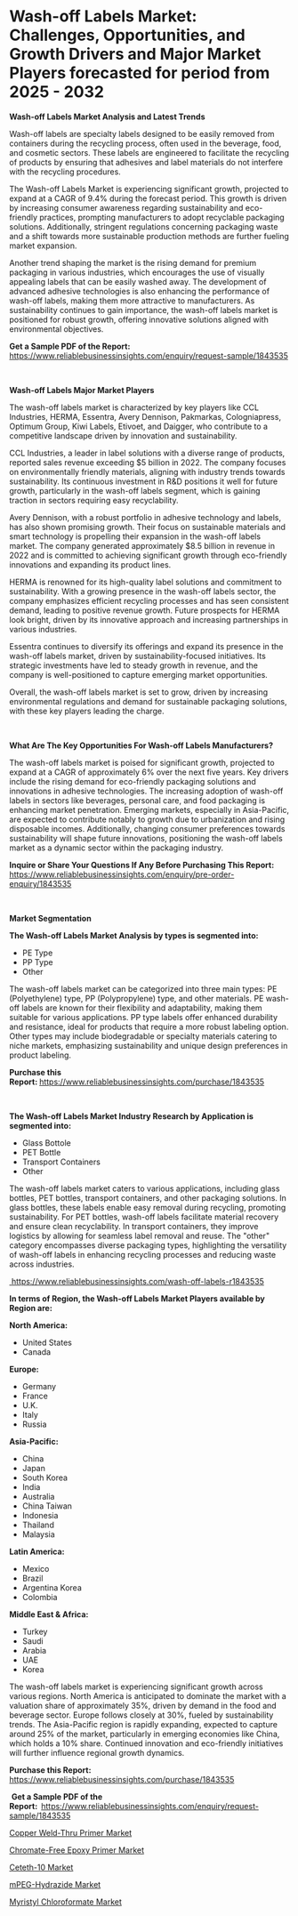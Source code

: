 <p><h1>Wash-off Labels Market: Challenges, Opportunities, and Growth Drivers and Major Market Players forecasted for period from 2025 - 2032</h1></p><p><strong>Wash-off Labels Market Analysis and Latest Trends</strong></p>
<p><p>Wash-off labels are specialty labels designed to be easily removed from containers during the recycling process, often used in the beverage, food, and cosmetic sectors. These labels are engineered to facilitate the recycling of products by ensuring that adhesives and label materials do not interfere with the recycling procedures.</p><p>The Wash-off Labels Market is experiencing significant growth, projected to expand at a CAGR of 9.4% during the forecast period. This growth is driven by increasing consumer awareness regarding sustainability and eco-friendly practices, prompting manufacturers to adopt recyclable packaging solutions. Additionally, stringent regulations concerning packaging waste and a shift towards more sustainable production methods are further fueling market expansion. </p><p>Another trend shaping the market is the rising demand for premium packaging in various industries, which encourages the use of visually appealing labels that can be easily washed away. The development of advanced adhesive technologies is also enhancing the performance of wash-off labels, making them more attractive to manufacturers. As sustainability continues to gain importance, the wash-off labels market is positioned for robust growth, offering innovative solutions aligned with environmental objectives.</p></p>
<p><strong>Get a Sample PDF of the Report:&nbsp;</strong> <a href="https://www.reliablebusinessinsights.com/enquiry/request-sample/1843535?utm_campaign=950&utm_medium=2&utm_source=Github&utm_content=ia&utm_term=03022025&utm_id=wash-off-labels">https://www.reliablebusinessinsights.com/enquiry/request-sample/1843535</a></p>
<p>&nbsp;</p>
<p><strong>Wash-off Labels Major Market Players</strong></p>
<p><p>The wash-off labels market is characterized by key players like CCL Industries, HERMA, Essentra, Avery Dennison, Pakmarkas, Cologniapress, Optimum Group, Kiwi Labels, Etivoet, and Daigger, who contribute to a competitive landscape driven by innovation and sustainability.</p><p>CCL Industries, a leader in label solutions with a diverse range of products, reported sales revenue exceeding $5 billion in 2022. The company focuses on environmentally friendly materials, aligning with industry trends towards sustainability. Its continuous investment in R&D positions it well for future growth, particularly in the wash-off labels segment, which is gaining traction in sectors requiring easy recyclability.</p><p>Avery Dennison, with a robust portfolio in adhesive technology and labels, has also shown promising growth. Their focus on sustainable materials and smart technology is propelling their expansion in the wash-off labels market. The company generated approximately $8.5 billion in revenue in 2022 and is committed to achieving significant growth through eco-friendly innovations and expanding its product lines.</p><p>HERMA is renowned for its high-quality label solutions and commitment to sustainability. With a growing presence in the wash-off labels sector, the company emphasizes efficient recycling processes and has seen consistent demand, leading to positive revenue growth. Future prospects for HERMA look bright, driven by its innovative approach and increasing partnerships in various industries.</p><p>Essentra continues to diversify its offerings and expand its presence in the wash-off labels market, driven by sustainability-focused initiatives. Its strategic investments have led to steady growth in revenue, and the company is well-positioned to capture emerging market opportunities.</p><p>Overall, the wash-off labels market is set to grow, driven by increasing environmental regulations and demand for sustainable packaging solutions, with these key players leading the charge.</p></p>
<p>&nbsp;</p>
<p><strong>What Are The Key Opportunities For Wash-off Labels Manufacturers?</strong></p>
<p><p>The wash-off labels market is poised for significant growth, projected to expand at a CAGR of approximately 6% over the next five years. Key drivers include the rising demand for eco-friendly packaging solutions and innovations in adhesive technologies. The increasing adoption of wash-off labels in sectors like beverages, personal care, and food packaging is enhancing market penetration. Emerging markets, especially in Asia-Pacific, are expected to contribute notably to growth due to urbanization and rising disposable incomes. Additionally, changing consumer preferences towards sustainability will shape future innovations, positioning the wash-off labels market as a dynamic sector within the packaging industry.</p></p>
<p><strong>Inquire or Share Your Questions If Any Before Purchasing This Report:</strong> <a href="https://www.reliablebusinessinsights.com/enquiry/pre-order-enquiry/1843535?utm_campaign=950&utm_medium=2&utm_source=Github&utm_content=ia&utm_term=03022025&utm_id=wash-off-labels">https://www.reliablebusinessinsights.com/enquiry/pre-order-enquiry/1843535</a></p>
<p>&nbsp;</p>
<p><strong>Market Segmentation</strong></p>
<p><strong>The Wash-off Labels Market Analysis by types is segmented into:</strong></p>
<p><ul><li>PE Type</li><li>PP Type</li><li>Other</li></ul></p>
<p><p>The wash-off labels market can be categorized into three main types: PE (Polyethylene) type, PP (Polypropylene) type, and other materials. PE wash-off labels are known for their flexibility and adaptability, making them suitable for various applications. PP type labels offer enhanced durability and resistance, ideal for products that require a more robust labeling option. Other types may include biodegradable or specialty materials catering to niche markets, emphasizing sustainability and unique design preferences in product labeling.</p></p>
<p><strong>Purchase this Report:&nbsp;</strong><a href="https://www.reliablebusinessinsights.com/purchase/1843535?utm_campaign=950&utm_medium=2&utm_source=Github&utm_content=ia&utm_term=03022025&utm_id=wash-off-labels">https://www.reliablebusinessinsights.com/purchase/1843535</a></p>
<p>&nbsp;</p>
<p><strong>The Wash-off Labels Market Industry Research by Application is segmented into:</strong></p>
<p><ul><li>Glass Bottole</li><li>PET Bottle</li><li>Transport Containers</li><li>Other</li></ul></p>
<p><p>The wash-off labels market caters to various applications, including glass bottles, PET bottles, transport containers, and other packaging solutions. In glass bottles, these labels enable easy removal during recycling, promoting sustainability. For PET bottles, wash-off labels facilitate material recovery and ensure clean recyclability. In transport containers, they improve logistics by allowing for seamless label removal and reuse. The "other" category encompasses diverse packaging types, highlighting the versatility of wash-off labels in enhancing recycling processes and reducing waste across industries.</p></p>
<p><a href="https://www.reliablebusinessinsights.com/wash-off-labels-r1843535?utm_campaign=950&utm_medium=2&utm_source=Github&utm_content=ia&utm_term=03022025&utm_id=wash-off-labels">&nbsp;https://www.reliablebusinessinsights.com/wash-off-labels-r1843535</a></p>
<p><strong>In terms of Region, the Wash-off Labels Market Players available by Region are:</strong></p>
<p>
    <p> <strong> North America: </strong>
        <ul>
            <li>United States</li>
            <li>Canada</li>
        </ul>
        </p> 
    <p> <strong> Europe: </strong>
        <ul>
            <li>Germany</li>
            <li>France</li>
            <li>U.K.</li>
            <li>Italy</li>
            <li>Russia</li>
        </ul>
        </p> 
    <p> <strong> Asia-Pacific: </strong>
        <ul>
            <li>China</li>
            <li>Japan</li>
            <li>South Korea</li>
            <li>India</li>
            <li>Australia</li>
            <li>China Taiwan</li>
            <li>Indonesia</li>
            <li>Thailand</li>
            <li>Malaysia</li>
        </ul>
        </p> 
    <p> <strong> Latin America: </strong>
        <ul>
            <li>Mexico</li>
            <li>Brazil</li>
            <li>Argentina Korea</li>
            <li>Colombia</li>
        </ul>
        </p> 
    <p> <strong> Middle East & Africa: </strong>
        <ul>
            <li>Turkey</li>
            <li>Saudi</li>
            <li>Arabia</li>
            <li>UAE</li>
            <li>Korea</li>
        </ul>
    </p>
    </p>
<p><p>The wash-off labels market is experiencing significant growth across various regions. North America is anticipated to dominate the market with a valuation share of approximately 35%, driven by demand in the food and beverage sector. Europe follows closely at 30%, fueled by sustainability trends. The Asia-Pacific region is rapidly expanding, expected to capture around 25% of the market, particularly in emerging economies like China, which holds a 10% share. Continued innovation and eco-friendly initiatives will further influence regional growth dynamics.</p></p>
<p><strong>Purchase this Report: </strong><a href="https://www.reliablebusinessinsights.com/purchase/1843535?utm_campaign=950&utm_medium=2&utm_source=Github&utm_content=ia&utm_term=03022025&utm_id=wash-off-labels">https://www.reliablebusinessinsights.com/purchase/1843535</a></p>
<p>&nbsp;<strong>Get a Sample PDF of the Report:&nbsp;&nbsp;</strong><a href="https://www.reliablebusinessinsights.com/enquiry/request-sample/1843535?utm_campaign=950&utm_medium=2&utm_source=Github&utm_content=ia&utm_term=03022025&utm_id=wash-off-labels">https://www.reliablebusinessinsights.com/enquiry/request-sample/1843535</a></p>
<p><strong></strong></p>
<p><p><a href="https://github.com/darenph8er/Market-Research-Report-List-1/blob/main/copper-weld-thru-primer-market.md?utm_campaign=950&utm_medium=2&utm_source=Github&utm_content=ia&utm_term=03022025&utm_id=wash-off-labels">Copper Weld-Thru Primer Market</a></p><p><a href="https://github.com/ElviraLeka1962/Market-Research-Report-List-1/blob/main/chromate-free-epoxy-primer-market.md?utm_campaign=950&utm_medium=2&utm_source=Github&utm_content=ia&utm_term=03022025&utm_id=wash-off-labels">Chromate-Free Epoxy Primer Market</a></p><p><a href="https://github.com/nathaliehurles7142/Market-Research-Report-List-1/blob/main/ceteth-10-market.md?utm_campaign=950&utm_medium=2&utm_source=Github&utm_content=ia&utm_term=03022025&utm_id=wash-off-labels">Ceteth-10 Market</a></p><p><a href="https://github.com/rosalinebhakta48/Market-Research-Report-List-1/blob/main/mpeg-hydrazide-market.md?utm_campaign=950&utm_medium=2&utm_source=Github&utm_content=ia&utm_term=03022025&utm_id=wash-off-labels">mPEG-Hydrazide Market</a></p><p><a href="https://github.com/chongseney974/Market-Research-Report-List-1/blob/main/myristyl-chloroformate-market.md?utm_campaign=950&utm_medium=2&utm_source=Github&utm_content=ia&utm_term=03022025&utm_id=wash-off-labels">Myristyl Chloroformate Market</a></p></p>